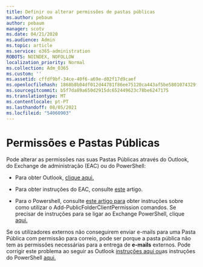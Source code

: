 ```yaml
---
title: Definir ou alterar permissões de pastas públicas
ms.author: pebaum
author: pebaum
manager: scotv
ms.date: 04/21/2020
ms.audience: Admin
ms.topic: article
ms.service: o365-administration
ROBOTS: NOINDEX, NOFOLLOW
localization_priority: Normal
ms.collection: Adm_O365
ms.custom: ''
ms.assetid: cffdf9bf-34ce-40f6-a69e-d02f17d9caef
ms.openlocfilehash: 1868b8b04df012d44781f86ee75120ca443af5be5801074329f17c0e40a5acc7
ms.sourcegitcommit: b5f7da89a650d2915dc652449623c78be6247175
ms.translationtype: MT
ms.contentlocale: pt-PT
ms.lasthandoff: 08/05/2021
ms.locfileid: "54060903"
---
```

# <a name="permissions-and-public-folders"></a>Permissões e Pastas Públicas

Pode alterar as permissões nas suas Pastas Públicas através do Outlook, do Exchange de administração (EAC) ou do PowerShell:
  
- Para obter Outlook, [clique aqui.](https://support.office.com/article/Set-or-change-permissions-for-a-public-folder-b2e0440c-7873-48ec-9ff2-b1a20b723005.aspx)
    
- Para obter instruções do EAC, consulte [este](https://technet.microsoft.com/library/jj651147%28v=exchg.150%29.aspx.aspx#Anchor_1) artigo. 
    
- Para o Powershell, consulte [este artigo para](https://technet.microsoft.com/library/bb124743%28v=exchg.160%29.aspx.aspx) obter instruções sobre como utilizar o Add-PublicFolderClientPermission comandos. Se precisar de instruções para se ligar ao Exchange PowerShell, clique [aqui.](https://technet.microsoft.com/library/jj984289%28v=exchg.160%29.aspx.aspx)
    
Se os utilizadores externos não conseguirem enviar e-mails para uma Pasta Pública com permissão para correio, pode ser porque a pasta pública não tem as permissões necessárias para a entrega de **e-mails** externos. Pode corrigir este problema ao seguir as Outlook [instruções aqui ou](https://technet.microsoft.com/library/aa997560%28v=exchg.150%29.aspx.aspx#Anchor_1)as instruções do PowerShell [aqui.](https://support.microsoft.com/help/2984402/-5.7.1-smtp-550-5.7.1-resolver.rst.authrequired-nondelivery-report-when-external-users-try-to-send-mail-to-mail-enabled-public-folders-in-office-365.aspx)
  

